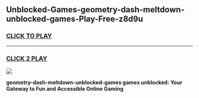 
## Unblocked-Games-geometry-dash-meltdown-unblocked-games-Play-Free-z8d9u
<h3>
<a href="https://premium76.site?title=geometry-dash-meltdown-unblocked-games&ref=17A">CLICK TO PLAY</a></h3>
<hr>

<h3>
<a href="https://premium76.site?title=geometry-dash-meltdown-unblocked-games&ref=17A">CLICK 2 PLAY</a>
  
</h3>

<a href="https://premium76.site?title=geometry-dash-meltdown-unblocked-games&ref=17A"><img src="https://clearcache.store/games.png"></a>


**geometry-dash-meltdown-unblocked-games games unblocked: Your Gateway to Fun and Accessible Online Gaming**
